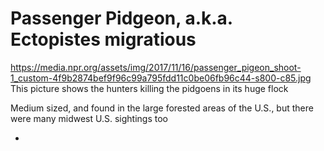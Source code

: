 # Passenger Pidgeon, a.k.a. Ectopistes migratious

https://media.npr.org/assets/img/2017/11/16/passenger_pigeon_shoot-1_custom-4f9b2874bef9f96c99a795fdd11c0be06fb96c44-s800-c85.jpg
This picture shows the hunters killing the pidgoens in its huge flock

Medium sized, and found in the large forested areas of the U.S., but there were many midwest U.S. sightings too

-

